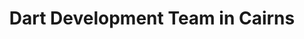 ---
title: Dart Development Team in Cairns
permalink: /landings/locations/cairns/developer/dart
technology: Dart
location: Cairns
---